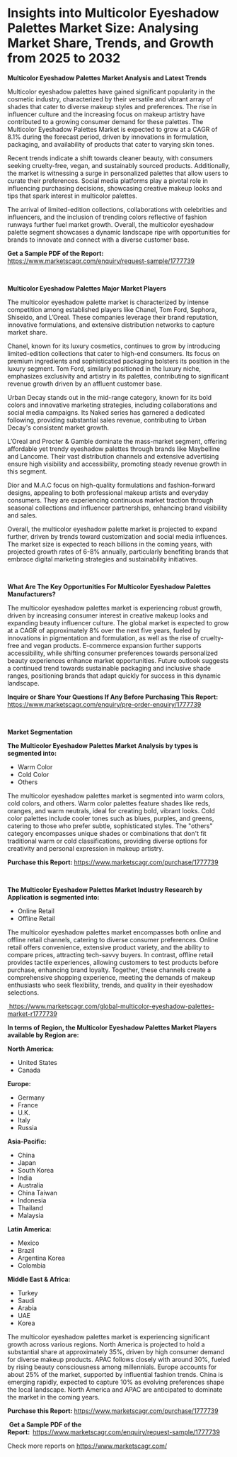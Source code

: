 <p><h1>Insights into Multicolor Eyeshadow Palettes Market Size: Analysing Market Share, Trends, and Growth from 2025 to 2032</h1></p><p><strong>Multicolor Eyeshadow Palettes Market Analysis and Latest Trends</strong></p>
<p><p>Multicolor eyeshadow palettes have gained significant popularity in the cosmetic industry, characterized by their versatile and vibrant array of shades that cater to diverse makeup styles and preferences. The rise in influencer culture and the increasing focus on makeup artistry have contributed to a growing consumer demand for these palettes. The Multicolor Eyeshadow Palettes Market is expected to grow at a CAGR of 8.1% during the forecast period, driven by innovations in formulation, packaging, and availability of products that cater to varying skin tones.</p><p>Recent trends indicate a shift towards cleaner beauty, with consumers seeking cruelty-free, vegan, and sustainably sourced products. Additionally, the market is witnessing a surge in personalized palettes that allow users to curate their preferences. Social media platforms play a pivotal role in influencing purchasing decisions, showcasing creative makeup looks and tips that spark interest in multicolor palettes.</p><p>The arrival of limited-edition collections, collaborations with celebrities and influencers, and the inclusion of trending colors reflective of fashion runways further fuel market growth. Overall, the multicolor eyeshadow palette segment showcases a dynamic landscape ripe with opportunities for brands to innovate and connect with a diverse customer base.</p></p>
<p><strong>Get a Sample PDF of the Report:&nbsp;</strong> <a href="https://www.marketscagr.com/enquiry/request-sample/1777739?utm_campaign=1126&utm_medium=2&utm_source=Github&utm_content=ia&utm_term=07022025&utm_id=multicolor-eyeshadow-palettes">https://www.marketscagr.com/enquiry/request-sample/1777739</a></p>
<p>&nbsp;</p>
<p><strong>Multicolor Eyeshadow Palettes Major Market Players</strong></p>
<p><p>The multicolor eyeshadow palette market is characterized by intense competition among established players like Chanel, Tom Ford, Sephora, Shiseido, and L’Oreal. These companies leverage their brand reputation, innovative formulations, and extensive distribution networks to capture market share.</p><p>Chanel, known for its luxury cosmetics, continues to grow by introducing limited-edition collections that cater to high-end consumers. Its focus on premium ingredients and sophisticated packaging bolsters its position in the luxury segment. Tom Ford, similarly positioned in the luxury niche, emphasizes exclusivity and artistry in its palettes, contributing to significant revenue growth driven by an affluent customer base.</p><p>Urban Decay stands out in the mid-range category, known for its bold colors and innovative marketing strategies, including collaborations and social media campaigns. Its Naked series has garnered a dedicated following, providing substantial sales revenue, contributing to Urban Decay's consistent market growth.</p><p>L’Oreal and Procter & Gamble dominate the mass-market segment, offering affordable yet trendy eyeshadow palettes through brands like Maybelline and Lancome. Their vast distribution channels and extensive advertising ensure high visibility and accessibility, promoting steady revenue growth in this segment.</p><p>Dior and M.A.C focus on high-quality formulations and fashion-forward designs, appealing to both professional makeup artists and everyday consumers. They are experiencing continuous market traction through seasonal collections and influencer partnerships, enhancing brand visibility and sales.</p><p>Overall, the multicolor eyeshadow palette market is projected to expand further, driven by trends toward customization and social media influences. The market size is expected to reach billions in the coming years, with projected growth rates of 6-8% annually, particularly benefiting brands that embrace digital marketing strategies and sustainability initiatives.</p></p>
<p>&nbsp;</p>
<p><strong>What Are The Key Opportunities For Multicolor Eyeshadow Palettes Manufacturers?</strong></p>
<p><p>The multicolor eyeshadow palettes market is experiencing robust growth, driven by increasing consumer interest in creative makeup looks and expanding beauty influencer culture. The global market is expected to grow at a CAGR of approximately 8% over the next five years, fueled by innovations in pigmentation and formulation, as well as the rise of cruelty-free and vegan products. E-commerce expansion further supports accessibility, while shifting consumer preferences towards personalized beauty experiences enhance market opportunities. Future outlook suggests a continued trend towards sustainable packaging and inclusive shade ranges, positioning brands that adapt quickly for success in this dynamic landscape.</p></p>
<p><strong>Inquire or Share Your Questions If Any Before Purchasing This Report:</strong> <a href="https://www.marketscagr.com/enquiry/pre-order-enquiry/1777739?utm_campaign=1126&utm_medium=2&utm_source=Github&utm_content=ia&utm_term=07022025&utm_id=multicolor-eyeshadow-palettes">https://www.marketscagr.com/enquiry/pre-order-enquiry/1777739</a></p>
<p>&nbsp;</p>
<p><strong>Market Segmentation</strong></p>
<p><strong>The Multicolor Eyeshadow Palettes Market Analysis by types is segmented into:</strong></p>
<p><ul><li>Warm Color</li><li>Cold Color</li><li>Others</li></ul></p>
<p><p>The multicolor eyeshadow palettes market is segmented into warm colors, cold colors, and others. Warm color palettes feature shades like reds, oranges, and warm neutrals, ideal for creating bold, vibrant looks. Cold color palettes include cooler tones such as blues, purples, and greens, catering to those who prefer subtle, sophisticated styles. The "others" category encompasses unique shades or combinations that don't fit traditional warm or cold classifications, providing diverse options for creativity and personal expression in makeup artistry.</p></p>
<p><strong>Purchase this Report:&nbsp;</strong><a href="https://www.marketscagr.com/purchase/1777739?utm_campaign=1126&utm_medium=2&utm_source=Github&utm_content=ia&utm_term=07022025&utm_id=multicolor-eyeshadow-palettes">https://www.marketscagr.com/purchase/1777739</a></p>
<p>&nbsp;</p>
<p><strong>The Multicolor Eyeshadow Palettes Market Industry Research by Application is segmented into:</strong></p>
<p><ul><li>Online Retail</li><li>Offline Retail</li></ul></p>
<p><p>The multicolor eyeshadow palettes market encompasses both online and offline retail channels, catering to diverse consumer preferences. Online retail offers convenience, extensive product variety, and the ability to compare prices, attracting tech-savvy buyers. In contrast, offline retail provides tactile experiences, allowing customers to test products before purchase, enhancing brand loyalty. Together, these channels create a comprehensive shopping experience, meeting the demands of makeup enthusiasts who seek flexibility, trends, and quality in their eyeshadow selections.</p></p>
<p><a href="https://www.marketscagr.com/global-multicolor-eyeshadow-palettes-market-r1777739?utm_campaign=1126&utm_medium=2&utm_source=Github&utm_content=ia&utm_term=07022025&utm_id=multicolor-eyeshadow-palettes">&nbsp;https://www.marketscagr.com/global-multicolor-eyeshadow-palettes-market-r1777739</a></p>
<p><strong>In terms of Region, the Multicolor Eyeshadow Palettes Market Players available by Region are:</strong></p>
<p>
    <p> <strong> North America: </strong>
        <ul>
            <li>United States</li>
            <li>Canada</li>
        </ul>
        </p> 
    <p> <strong> Europe: </strong>
        <ul>
            <li>Germany</li>
            <li>France</li>
            <li>U.K.</li>
            <li>Italy</li>
            <li>Russia</li>
        </ul>
        </p> 
    <p> <strong> Asia-Pacific: </strong>
        <ul>
            <li>China</li>
            <li>Japan</li>
            <li>South Korea</li>
            <li>India</li>
            <li>Australia</li>
            <li>China Taiwan</li>
            <li>Indonesia</li>
            <li>Thailand</li>
            <li>Malaysia</li>
        </ul>
        </p> 
    <p> <strong> Latin America: </strong>
        <ul>
            <li>Mexico</li>
            <li>Brazil</li>
            <li>Argentina Korea</li>
            <li>Colombia</li>
        </ul>
        </p> 
    <p> <strong> Middle East & Africa: </strong>
        <ul>
            <li>Turkey</li>
            <li>Saudi</li>
            <li>Arabia</li>
            <li>UAE</li>
            <li>Korea</li>
        </ul>
    </p>
    </p>
<p><p>The multicolor eyeshadow palettes market is experiencing significant growth across various regions. North America is projected to hold a substantial share at approximately 35%, driven by high consumer demand for diverse makeup products. APAC follows closely with around 30%, fueled by rising beauty consciousness among millennials. Europe accounts for about 25% of the market, supported by influential fashion trends. China is emerging rapidly, expected to capture 10% as evolving preferences shape the local landscape. North America and APAC are anticipated to dominate the market in the coming years.</p></p>
<p><strong>Purchase this Report: </strong><a href="https://www.marketscagr.com/purchase/1777739?utm_campaign=1126&utm_medium=2&utm_source=Github&utm_content=ia&utm_term=07022025&utm_id=multicolor-eyeshadow-palettes">https://www.marketscagr.com/purchase/1777739</a></p>
<p>&nbsp;<strong>Get a Sample PDF of the Report:&nbsp;&nbsp;</strong><a href="https://www.marketscagr.com/enquiry/request-sample/1777739?utm_campaign=1126&utm_medium=2&utm_source=Github&utm_content=ia&utm_term=07022025&utm_id=multicolor-eyeshadow-palettes">https://www.marketscagr.com/enquiry/request-sample/1777739</a></p>
<p><strong></strong></p>
<p>Check more reports on <a href="https://www.marketscagr.com/?utm_campaign=1126&utm_medium=2&utm_source=Github&utm_content=ia&utm_term=07022025&utm_id=multicolor-eyeshadow-palettes">https://www.marketscagr.com/</a></p>